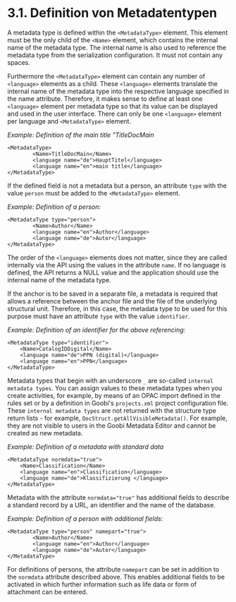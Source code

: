 # 3.1. Definition von Metadatentypen

A metadata type is defined within the `<MetadataType>` element. This element must be the only child of the `<Name>` element, which contains the internal name of the metadata type. The internal name is also used to reference the metadata type from the serialization configuration. It must not contain any spaces. 

Furthermore the `<MetadataType>` element can contain any number of `<language>` elements as a child. These `<language>` elements translate the internal name of the metadata type into the respective language specified in the name attribute. Therefore, it makes sense to define at least one `<language>` element per metadata type so that its value can be displayed and used in the user interface. There can only be one `<language>` element per language and `<MetadataType>` element.

_Example: Definition of the main title "TitleDocMain_

```markup
<MetadataType>
		<Name>TitleDocMain</Name>
		<language name="de">HauptTitel</language>
		<language name="en">main title</language>
</MetadataType>
```

If the defined field is not a metadata but a person, an attribute `type` with the value `person` must be added to the `<MetadataType>` element. 

_Example: Definition of a person:_

```markup
<MetadataType type="person">
		<Name>Author</Name>
		<language name="en">Author</language>
		<language name="de">Autor</language>
</MetadataType>
```

The order of the `<language>` elements does not matter, since they are called internally via the API using the values in the attribute `name`. If no language is defined, the API returns a NULL value and the application should use the internal name of the metadata type. 

If the anchor is to be saved in a separate file, a metadata is required that allows a reference between the anchor file and the file of the underlying structural unit. Therefore, in this case, the metadata type to be used for this purpose must have an attribute `type` with the value `identifier`. 

_Example: Definition of an identifier for the above referencing:_

```markup
<MetadataType type="identifier">
    <Name>CatalogIDDigital</Name>
    <language name="de">PPN (digital)</language>
    <language name="en">PPN</language>
</MetadataType>
```

Metadata types that begin with an underscore `_` are so-called `internal metadata types`. You can assign values to these metadata types when you create activities, for example, by means of an OPAC import defined in the rules set or by a definition in Goobi's `projects.xml` project configuration file. These `internal metadata types` are not returned with the structure type return lists - for example, `DocStruct.getAllVisibleMetadata()`. For example, they are not visible to users in the Goobi Metadata Editor and cannot be created as new metadata.

_Example: Definition of a metadata with standard data_

```markup
<MetadataType normdata="true">
    <Name>Classification</Name>
    <language name="en">Classification</language>
    <language name="de">Klassifizierung </language>
</MetadataType>
```

Metadata with the attribute `normdata="true"` has additional fields to describe a standard record by a URL, an identifier and the name of the database.

_Example: Definition of a person with additional fields:_

```markup
<MetadataType type="person" namepart="true">
		<Name>Author</Name>
		<language name="en">Author</language>
		<language name="de">Autor</language>
</MetadataType>

```

For definitions of persons, the attribute `namepart` can be set in addition to the `normdata` attribute described above. This enables additional fields to be activated in which further information such as life data or form of attachment can be entered.

